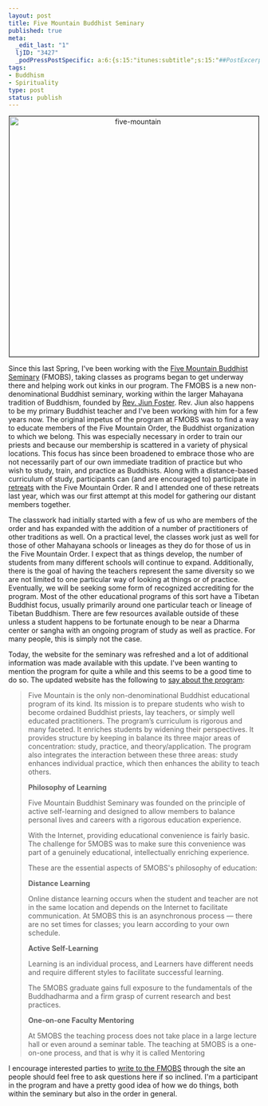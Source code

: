 ```yaml
--- 
layout: post
title: Five Mountain Buddhist Seminary
published: true
meta: 
  _edit_last: "1"
  ljID: "3427"
  _podPressPostSpecific: a:6:{s:15:"itunes:subtitle";s:15:"##PostExcerpt##";s:14:"itunes:summary";s:15:"##PostExcerpt##";s:15:"itunes:keywords";s:17:"##WordPressCats##";s:13:"itunes:author";s:10:"##Global##";s:15:"itunes:explicit";s:2:"No";s:12:"itunes:block";s:2:"No";}
tags: 
- Buddhism
- Spirituality
type: post
status: publish
---
```

<p align="center"><a href="http://www.flickr.com/photos/albill/3011666188/" title="five-mountain by albill, on Flickr"><img src="http://farm4.static.flickr.com/3157/3011666188_142d019577.jpg" width="500" height="481" border="1" alt="five-mountain" /></a></p>
Since this last Spring, I've been working with the <a href="http://www.five-mountain.org/">Five Mountain Buddhist Seminary</a> (FMOBS), taking classes as programs began to get underway there and helping work out kinks in our program. The FMOBS is a new non-denominational Buddhist seminary, working within the larger Mahayana tradition of Buddhism, founded by <a href="http://daiun-ji.org/teacher.html">Rev. Jiun Foster</a>. Rev. Jiun also happens to be my primary Buddhist teacher and I've been working with him for a few years now. The original impetus of the program at FMOBS was to find a way to educate members of the Five Mountain Order, the Buddhist organization to which we belong. This was especially necessary in order to train our priests and because our membership is scattered in a variety of physical locations. This focus has since been broadened to embrace those who are not necessarily part of our own immediate tradition of practice but who wish to study, train, and practice as Buddhists. Along with a distance-based curriculum of study, participants can (and are encouraged to) participate in <a href="http://www.five-mountain.org/about_mountain/retreats.php">retreats</a> with the Five Mountain Order. R and I attended one of these retreats last year, which was our first attempt at this model for gathering our distant members together.

The classwork had initially started with a few of us who are members of the order and has expanded with the addition of a number of practitioners of other traditions as well. On a practical level, the classes work just as well for those of other Mahayana schools or lineages as they do for those of us in the Five Mountain Order. I expect that as things develop, the number of students from many different schools will continue to expand. Additionally, there is the goal of having the teachers represent the same diversity so we are not limited to one particular way of looking at things or of practice. Eventually, we will be seeking some form of recognized accrediting for the program. Most of the other educational programs of this sort  have a Tibetan Buddhist focus, usually primarily around one particular teach or lineage of Tibetan Buddhism. There are few resources available outside of these unless a student happens to be fortunate enough to be near a Dharma center or sangha with an ongoing program of study as well as practice. For many people, this is simply not the case.

Today, the website for the seminary was refreshed and a lot of additional information was made available with this update. I've been wanting to mention the program for quite a while and this seems to be a good time to do so. The updated website has the following to <a href="http://www.five-mountain.org/about_program/index.php">say about the program</a>:
<blockquote>Five Mountain is the only non-denominational Buddhist educational program of its kind. Its mission is to prepare students who wish to become ordained Buddhist priests, lay teachers, or simply well educated practitioners. The program’s curriculum is rigorous and many faceted. It enriches students by widening their perspectives. It provides structure by keeping in balance its three major areas of concentration: study, practice, and theory/application. The program also integrates the interaction between these three areas: study enhances individual practice, which then enhances the ability to teach others.

<strong>Philosophy of Learning</strong>

Five Mountain Buddhist Seminary was founded on the principle of active self-learning and designed to allow members to balance personal lives and careers with a rigorous education experience.

With the Internet, providing educational convenience is fairly basic. The challenge for 5MOBS was to make sure this convenience was part of a genuinely educational, intellectually enriching experience.

These are the essential aspects of 5MOBS's philosophy of education:

<strong>Distance Learning</strong>

Online distance learning occurs when the student and teacher are not in the same location and depends on the Internet to facilitate communication. At 5MOBS this is an asynchronous process — there are no set times for classes; you learn according to your own schedule.

<strong>Active Self-Learning</strong>

Learning is an individual process, and Learners have different needs and require different styles to facilitate successful learning.

The 5MOBS graduate gains full exposure to the fundamentals of the Buddhadharma and a firm grasp of current research and best practices.

<strong>One-on-one Faculty Mentoring</strong>

At 5MOBS the teaching process does not take place in a large lecture hall or even around a seminar table. The teaching at 5MOBS is a one-on-one process, and that is why it is called Mentoring</blockquote>
I encourage interested parties to <a href="http://www.five-mountain.org/about_program/moreinfo.php">write to the FMOBS</a> through the site an people should feel free to ask questions here if so inclined. I'm a participant in the program and have a pretty good idea of how we do things, both within the seminary but also in the order in general.
